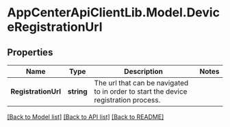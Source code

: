 # AppCenterApiClientLib.Model.DeviceRegistrationUrl
## Properties

Name | Type | Description | Notes
------------ | ------------- | ------------- | -------------
**RegistrationUrl** | **string** | The url that can be navigated to in order to start the device registration process. | 

[[Back to Model list]](../README.md#documentation-for-models) [[Back to API list]](../README.md#documentation-for-api-endpoints) [[Back to README]](../README.md)

